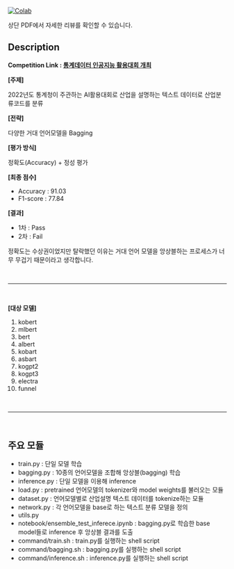 [![Colab](https://img.shields.io/static/v1?label=View&message=PDF&color=red)](./competition-text_classification-industry_code/2022_통계청_AI활용대회_리뷰.pdf)

상단 PDF에서 자세한 리뷰를 확인할 수 있습니다.

## Description
**Competition Link : [통계데이터 인공지능 활용대회 개최](https://data.kostat.go.kr/sbchome/bbs/boardDetail.do)<p>**

**[주제]**

2022년도 통계청이 주관하는 AI활용대회로 산업을 설명하는 텍스트 데이터로 산업분류코드를 분류

**[전략]**

다양한 거대 언어모델을 Bagging

**[평가 방식]**

정확도(Accuracy) + 정성 평가

**[최종 점수]**

- Accuracy : 91.03
- F1-score : 77.84

**[결과]**
 
- 1차 : Pass
- 2차 : Fail 

정확도는 수상권이었지만 탈락했던 이유는 거대 언어 모델을 앙상블하는 프로세스가 너무 무겁기 때문이라고 생각합니다.

<br>

---

<br>

**[대상 모델]**

1. kobert
2. mlbert
3. bert
4. albert
5. kobart
6. asbart
7. kogpt2
8. kogpt3
9. electra
10. funnel

<br>

---

<br>

## 주요 모듈
- train.py : 단일 모델 학습
- bagging.py : 10종의 언어모델을 조합해 앙상블(bagging) 학습
- inference.py : 단일 모델을 이용해 inference
- load.py : pretrained 언어모델의 tokenizer와 model weights를 불러오는 모듈
- dataset.py : 언어모델별로 산업설명 텍스트 데이터를 tokenize하는 모듈
- network.py : 각 언어모델을 base로 하는 텍스트 분류 모델을 정의
- utils.py
- notebook/ensemble_test_inferece.ipynb : bagging.py로 학습한 base model들로 inference 후 앙상블 결과를 도출
- command/train.sh : train.py를 실행하는 shell script
- command/bagging.sh : bagging.py를 실행하는 shell script
- command/inference.sh : inference.py를 실행하는 shell script
